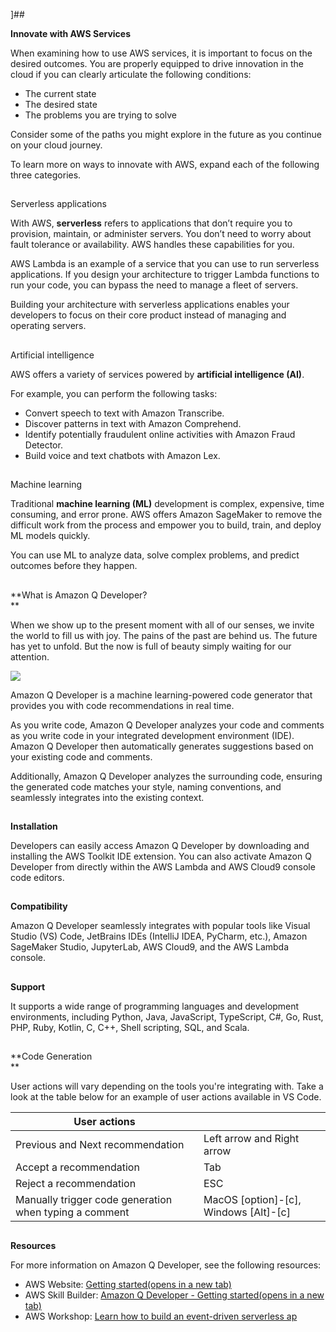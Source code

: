 ]## 

**Innovate with AWS Services**

When examining how to use AWS services, it is important to focus on the desired outcomes. You are properly equipped to drive innovation in the cloud if you can clearly articulate the following conditions: 

- The current state
- The desired state
- The problems you are trying to solve

Consider some of the paths you might explore in the future as you continue on your cloud journey. 

To learn more on ways to innovate with AWS, expand each of the following three categories.

## 

Serverless applications

With AWS, **serverless** refers to applications that don’t require you to provision, maintain, or administer servers. You don’t need to worry about fault tolerance or availability. AWS handles these capabilities for you.

  

AWS Lambda is an example of a service that you can use to run serverless applications. If you design your architecture to trigger Lambda functions to run your code, you can bypass the need to manage a fleet of servers.

  

Building your architecture with serverless applications enables your developers to focus on their core product instead of managing and operating servers.

## 

Artificial intelligence

AWS offers a variety of services powered by **artificial intelligence (AI)**. 

  

For example, you can perform the following tasks:

- Convert speech to text with Amazon Transcribe.
- Discover patterns in text with Amazon Comprehend.
- Identify potentially fraudulent online activities with Amazon Fraud Detector.
- Build voice and text chatbots with Amazon Lex.

## 

Machine learning

Traditional **machine learning (ML)** development is complex, expensive, time consuming, and error prone. AWS offers Amazon SageMaker to remove the difficult work from the process and empower you to build, train, and deploy ML models quickly.

  

You can use ML to analyze data, solve complex problems, and predict outcomes before they happen.


## 

**What is Amazon Q Developer?  
**

When we show up to the present moment with all of our senses, we invite the world to fill us with joy. The pains of the past are behind us. The future has yet to unfold. But the now is full of beauty simply waiting for our attention.

![](https://explore.skillbuilder.aws/files/a/w/aws_prod1_docebosaas_com/1731243600/Gd5H1eWPUGFVTBzF-QaYqg/tincan/fe470bc5add63f94f005d3da17a6db8131e78b9e/assets/AmazonCodeWhisperer.svg)

Amazon Q Developer is a machine learning-powered code generator that provides you with code recommendations in real time.

As you write code, Amazon Q Developer analyzes your code and comments as you write code in your integrated development environment (IDE). Amazon Q Developer then automatically generates suggestions based on your existing code and comments.

Additionally, Amazon Q Developer analyzes the surrounding code, ensuring the generated code matches your style, naming conventions, and seamlessly integrates into the existing context.

## 

**Installation**

Developers can easily access Amazon Q Developer by downloading and installing the AWS Toolkit IDE extension. You can also activate Amazon Q Developer from directly within the AWS Lambda and AWS Cloud9 console code editors.


## 

**Compatibility**

Amazon Q Developer seamlessly integrates with popular tools like Visual Studio (VS) Code, JetBrains IDEs (IntelliJ IDEA, PyCharm, etc.), Amazon SageMaker Studio, JupyterLab, AWS Cloud9, and the AWS Lambda console.

## 

**Support**

It supports a wide range of programming languages and development environments, including Python, Java, JavaScript, TypeScript, C#, Go, Rust, PHP, Ruby, Kotlin, C, C++, Shell scripting, SQL, and Scala.

## 

**Code Generation  
**

User actions will vary depending on the tools you're integrating with. Take a look at the table below for an example of user actions available in VS Code.

|User actions|   |
|---|---|
|Previous and Next recommendation|Left arrow and Right arrow|
|Accept a recommendation|Tab|
|Reject a recommendation|ESC|
|Manually trigger code generation when typing a comment|MacOS [option]-[c], Windows [Alt]-[c]|

## 

**Resources**

For more information on Amazon Q Developer, see the following resources:

- AWS Website: [Getting started(opens in a new tab)](https://docs.aws.amazon.com/amazonq/latest/qdeveloper-ug/what-is.html)
- AWS Skill Builder: [Amazon Q Developer - Getting started(opens in a new tab)](https://explore.skillbuilder.aws/learn/course/internal/view/elearning/19491/amazon-q-developer-getting-started)
- AWS Workshop: [Learn how to build an event-driven serverless ap](https://catalog.us-east-1.prod.workshops.aws/workshops/63320e83-6abc-493d-83d8-f822584fb3cb/en-US/)